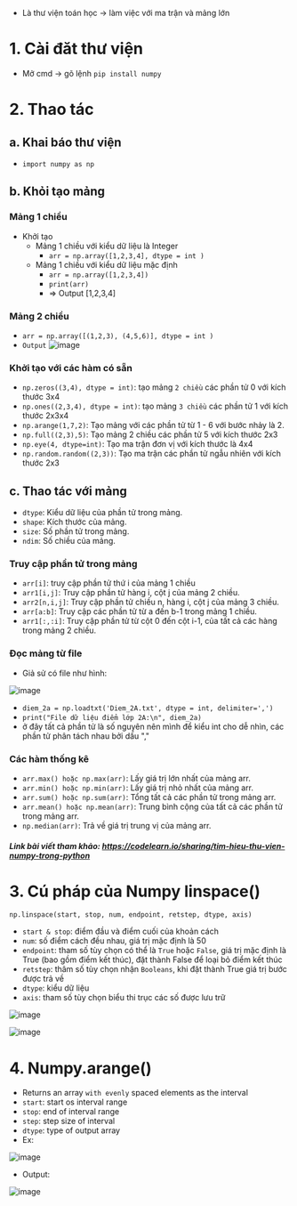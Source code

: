- Là thư viện toán học -> làm việc với ma trận và mảng lớn
# 1. Cài đăt thư viện
- Mở cmd -> gõ lệnh `pip install numpy`
# 2. Thao tác
## a. Khai báo thư viện
- `import numpy as np`
## b. Khỏi tạo mảng 
### Mảng 1 chiều
- Khởi tạo
  - Mảng 1 chiều với kiểu dữ liệu là Integer
    - `arr = np.array([1,2,3,4], dtype = int )`
  - Mảng 1 chiều với kiểu dữ liệu mặc định
    - `arr = np.array([1,2,3,4])` 
    - `print(arr)`
    - => Output [1,2,3,4]
### Mảng 2 chiều
- `arr = np.array([(1,2,3), (4,5,6)], dtype = int )`
- `Output`
![image](https://user-images.githubusercontent.com/88178841/162193545-86fe92f3-25bc-4c19-8dd3-6c9ae0a6d9d0.png)

### Khởi tạo với các hàm có sẵn
- `np.zeros((3,4), dtype = int)`: tạo mảng `2 chiều` các phần tử 0 với kích thước 3x4
- `np.ones((2,3,4), dtype = int)`: tạo mảng `3 chiều` các phần tử 1 với kích thước 2x3x4
- `np.arange(1,7,2)`: Tạo mảng với các phần tử từ 1 - 6 với bước nhảy là 2.
- `np.full((2,3),5)`: Tạo mảng 2 chiều các phần tử 5 với kích thước 2x3
- `np.eye(4, dtype=int)`: Tạo ma trận đơn vị với kích thước là 4x4
- `np.random.random((2,3))`: Tạo ma trận các phần tử ngẫu nhiên với kích thước 2x3
## c. Thao tác với mảng
- `dtype`: Kiểu dữ liệu của phần tử trong mảng.
- `shape`: Kích thước của mảng.
- `size`: Số phần tử trong mảng.
- `ndim`: Số chiều của mảng.
### Truy cập phần tử trong mảng
- `arr[i]`: truy cập phần tử thứ i của mảng 1 chiều
- `arr1[i,j]`: Truy cập phần tử hàng i, cột j của mảng 2 chiều.
- `arr2[n,i,j]`: Truy cập phần tử chiều n, hàng i, cột j của mảng 3 chiều.
- `arr[a:b]`: Truy cập các phần tử từ a đến b-1 trong mảng 1 chiều.
- `arr1[:,:i]`: Truy cập phần tử từ cột 0 đến cột i-1, của tất cả các hàng trong mảng 2 chiều.
### Đọc mảng từ file
- Giả sử có file như hình:

![image](https://user-images.githubusercontent.com/88178841/162199612-17e7bbfe-8faa-4285-aa9a-299a3c474242.png)
- `diem_2a = np.loadtxt('Diem_2A.txt', dtype = int, delimiter=',')` 
- `print("File dữ liệu điểm lớp 2A:\n", diem_2a)`
- ở đây tất cả phần tử là số nguyên nên mình để kiểu int cho dễ nhìn, các phần tử phân tách nhau bởi dấu ","
### Các hàm thống kê
- `arr.max() hoặc np.max(arr)`: Lấy giá trị lớn nhất của mảng arr.
- `arr.min() hoặc np.min(arr)`: Lấy giá trị nhỏ nhất của mảng arr.
- `arr.sum() hoặc np.sum(arr)`: Tổng tất cả các phần tử trong mảng arr.
- `arr.mean() hoặc np.mean(arr)`: Trung bình cộng của tất cả các phần tử trong mảng arr.
- `np.median(arr)`: Trả về giá trị trung vị của mảng arr.

##### Link bài viết tham khảo: https://codelearn.io/sharing/tim-hieu-thu-vien-numpy-trong-python

# 3. Cú pháp của Numpy linspace()
`np.linspace(start, stop, num, endpoint, retstep, dtype, axis)`
- `start & stop`: điểm đầu và điểm cuối của khoản cách
- `num`: số điểm cách đều nhau, giá trị mặc định là 50
- `endpoint`: tham số tùy chọn có thể là `True` hoặc `False`, giá trị mặc định là True (bao gồm điểm kết thúc), đặt thành False để loại bỏ điểm kết thúc
- `retstep`: thâm số tùy chọn nhận `Booleans`, khi đặt thành True giá trị bước được trả về
- `dtype`: kiểu dữ liệu
- `axis`: tham số tùy chọn biểu thi trục các số được lưu trữ

![image](https://user-images.githubusercontent.com/88178841/163550111-c3bff605-eebd-4502-bb37-c4010501feee.png)

![image](https://user-images.githubusercontent.com/88178841/163550153-1a1697fd-3614-4f2d-b349-1d6f492d6878.png)


# 4. Numpy.arange()
- Returns an array `with evenly` spaced elements as the interval
- `start`: start os interval range
- `stop`: end of interval range
- `step`: step size of interval
- `dtype`: type of output array
- Ex:

![image](https://user-images.githubusercontent.com/88178841/163549315-064505e9-8880-4b2e-b91d-6e9ef6e7f868.png)
- Output:

![image](https://user-images.githubusercontent.com/88178841/163549442-7e2022d6-fec1-4836-93ef-9d82b14bd867.png)

